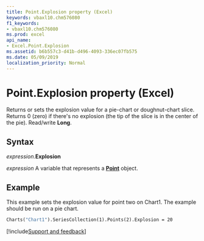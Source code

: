 ```yaml
---
title: Point.Explosion property (Excel)
keywords: vbaxl10.chm576080
f1_keywords:
- vbaxl10.chm576080
ms.prod: excel
api_name:
- Excel.Point.Explosion
ms.assetid: b6b557c3-d41b-d496-4093-336ec07fb575
ms.date: 05/09/2019
localization_priority: Normal
---
```



# Point.Explosion property (Excel)

Returns or sets the explosion value for a pie-chart or doughnut-chart slice. Returns 0 (zero) if there's no explosion (the tip of the slice is in the center of the pie). Read/write **Long**.


## Syntax

_expression_.**Explosion**

_expression_ A variable that represents a **[Point](Excel.Point(object).md)** object.


## Example

This example sets the explosion value for point two on Chart1. The example should be run on a pie chart.

```vb
Charts("Chart1").SeriesCollection(1).Points(2).Explosion = 20
```




[!include[Support and feedback](~/includes/feedback-boilerplate.md)]
